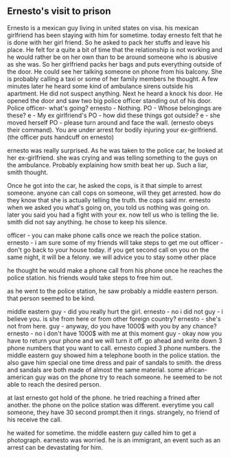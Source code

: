## Ernesto's visit to prison

Ernesto is a mexican guy living in united states on visa. his mexican girlfriend has been staying with him for sometime. today ernesto felt that he is done with her girl friend. So he asked to pack her stuffs and leave his place. He felt for a quite a bit of time that the relationship is not working and he would rather be on her own than to be around someone who is abusive as she was. So her girlfriend packs her bags and puts everything outside of the door. He could see her talking someone on phone from his balcony. She is probably calling a taxi or some of her family members he thought. A few minutes later he heard some kind of ambulance sirens outside his apartment. He did not suspect anything. Next he heard a knock his door. He opened the door and saw two big police officer standing out of his door. 
 Police officer- what's going?
 ernesto - Nothing.
 PO - Whose belongings are these?
 e - My ex girlfriend's
 PO - how did these things got outside?
 e - she moved herself
 PO - please turn around and face the wall. (ernesto obeys their command). You are under arrest for bodily injuring your ex-girlfriend.(the officer puts handcuff on ernesto)
 
 ernesto was really surprised. As he was taken to the police car, he looked at her ex-girlfriend. she was crying and was telling something to the guys on the ambulance. Probably explaining how smith beat her up. Such a liar, smith thought. 
 
Once he got into the car, he asked the cops, is it that simple to arrest someone. anyone can call cops on someone, will they get arrested. how do they know that she is actually telling the truth. the cops said mr. ernesto when we asked you what's going on, you told us nothing was going on. later you said you had a fight with your ex. now tell us who is telling the lie. smith did not say anything. he chose to keep his silence. 

officer - you can make phone calls once we reach the police station.
ernesto - i am sure some of my friends will take steps to get me out
officer - don't go back to your house today. if you get second call on you on the same night, it will be a felony. we will advice you to stay some other place

he thought he would make a phone call from his phone once he reaches the police station. his friends would take steps to free him out.

as he went to the police station, he saw probably a middle eastern person. that person seemed to be kind. 

middle eastern guy - did you really hurt the girl.
ernesto - no i did not
guy - i believe you. is she from here or from other foreign country?
ernesto - she's not from here.
guy - anyway, do you have 1000$ with you by any chance? 
ernesto - no i don't have 1000$ with me at this moment
guy - okay now you have to return your phone and we will turn it off. go ahead and write down 3 phone numbers that you want to call.
ernesto copied 3 phone numbers. the middle eastern guy showed him a telephone booth in the police station. the also gave him special one time dress and pair of sandals to smith. the dress and sandals are both made of almost the same material. some african-american guy was on the phone try to reach someone. he seemed to be not able to reach the desired person.

at last ernesto got hold of the phone. he tried reaching a frined after another. the phone on the police station was different. everytime you call someone, they have 30 second prompt.then it rings. strangely, no friend of his receive the call.

he waited for sometime. the middle eastern guy called him to get a photograph. earnesto was worried. he is an immigrant, an event such as an arrest can be devastating for him. 
